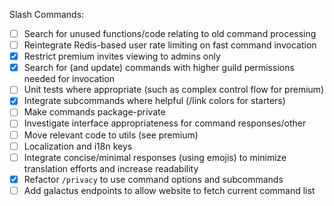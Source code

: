 Slash Commands:
- [ ] Search for unused functions/code relating to old command processing
- [ ] Reintegrate Redis-based user rate limiting on fast command invocation
- [X] Restrict premium invites viewing to admins only 
- [X] Search for (and update) commands with higher guild permissions needed for invocation
- [ ] Unit tests where appropriate (such as complex control flow for premium)
- [X] Integrate subcommands where helpful (/link colors for starters)
- [ ] Make commands package-private
- [ ] Investigate interface appropriateness for command responses/other
- [ ] Move relevant code to utils (see premium)
- [ ] Localization and i18n keys
- [ ] Integrate concise/minimal responses (using emojis) to minimize translation efforts and increase readability
- [X] Refactor `/privacy` to use command options and subcommands
- [ ] Add galactus endpoints to allow website to fetch current command list